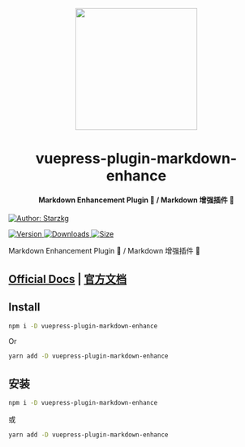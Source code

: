 <!-- markdownlint-disable -->
<p align="center">
  <img width="240" src="https://shentuzhigang.cn/vuepress-theme-star/images/hero.png" style="text-align: center;"/>
</p>
<h1 align="center">vuepress-plugin-markdown-enhance</h1>
<h4 align="center">Markdown Enhancement Plugin 📄 / Markdown 增强插件 📄</h4>

[![Author: Starzkg](https://img.shields.io/badge/Author-Starzkg-blue.svg?style=for-the-badge)](https://shentuzhigang.cn)

<!-- markdownlint-restore -->

[![Version](https://img.shields.io/npm/v/@starzkg/vuepress-plugin-markdown-enhance.svg?style=flat-square&logo=npm) ![Downloads](https://img.shields.io/npm/dm/@starzkg/vuepress-plugin-markdown-enhance.svg?style=flat-square&logo=npm) ![Size](https://img.shields.io/bundlephobia/min/@starzkg/vuepress-plugin-markdown-enhance?style=flat-square&logo=npm)](https://www.npmjs.com/package/@starzkg/vuepress-plugin-markdown-enhance)

Markdown Enhancement Plugin 📄 / Markdown 增强插件 📄

## [Official Docs](https://vuepress-theme-star.github.io/markdown-enhance/) | [官方文档](https://vuepress-theme-star.github.io/markdown-enhance/zh/)

## Install

```bash
npm i -D vuepress-plugin-markdown-enhance
```

Or

```bash
yarn add -D vuepress-plugin-markdown-enhance
```

## 安装

```bash
npm i -D vuepress-plugin-markdown-enhance
```

或

```bash
yarn add -D vuepress-plugin-markdown-enhance
```
